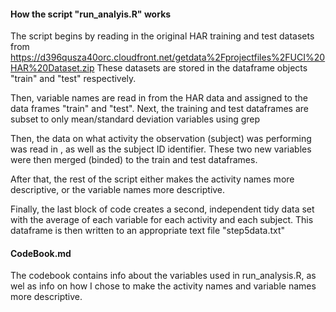 
#### How the script "run_analyis.R" works

The script begins by reading in the original HAR training and test datasets from https://d396qusza40orc.cloudfront.net/getdata%2Fprojectfiles%2FUCI%20HAR%20Dataset.zip 
These datasets are stored in the dataframe objects "train" and "test" respectively.

Then, variable names are read in from the HAR data and assigned to the data frames "train" and "test".
Next, the training and test dataframes are subset to only mean/standard deviation variables using grep

Then, the data on what activity the observation (subject) was performing was read in , as well as the subject ID identifier.
These two new variables were then merged (binded) to the train and test dataframes.

After that, the rest of the script either makes the activity names more descriptive, or the variable names more descriptive.

Finally, the last block of code creates a second, independent tidy data set with the average of each variable for each activity and each subject. This dataframe is then written to an appropriate text file "step5data.txt"

#### CodeBook.md

The codebook contains info about the variables used in run_analysis.R, as wel as info on how I chose to make the 
activity names and variable names more descriptive.

